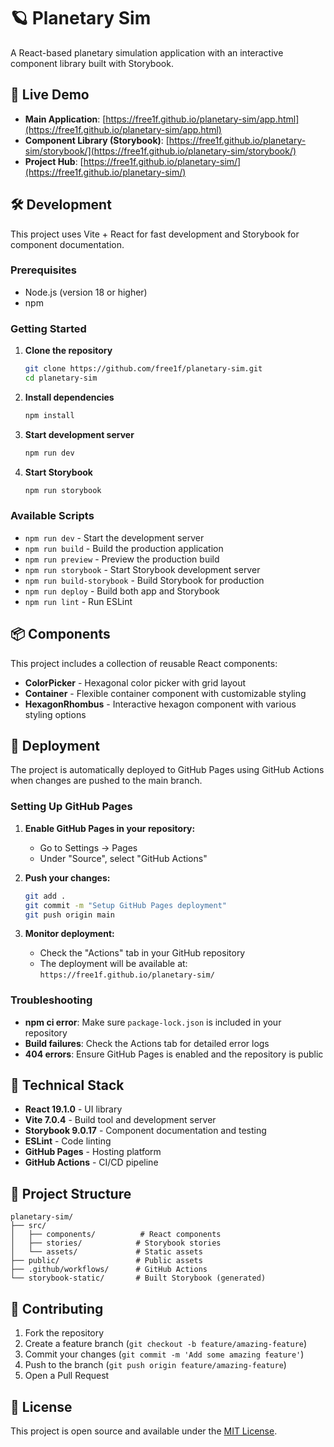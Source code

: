 # 🪐 Planetary Sim

A React-based planetary simulation application with an interactive component library built with Storybook.

## 🚀 Live Demo

- **Main Application**: [https://free1f.github.io/planetary-sim/app.html](https://free1f.github.io/planetary-sim/app.html)
- **Component Library (Storybook)**: [https://free1f.github.io/planetary-sim/storybook/](https://free1f.github.io/planetary-sim/storybook/)
- **Project Hub**: [https://free1f.github.io/planetary-sim/](https://free1f.github.io/planetary-sim/)

## 🛠️ Development

This project uses Vite + React for fast development and Storybook for component documentation.

### Prerequisites

- Node.js (version 18 or higher)
- npm

### Getting Started

1. **Clone the repository**
   ```bash
   git clone https://github.com/free1f/planetary-sim.git
   cd planetary-sim
   ```

2. **Install dependencies**
   ```bash
   npm install
   ```

3. **Start development server**
   ```bash
   npm run dev
   ```

4. **Start Storybook**
   ```bash
   npm run storybook
   ```

### Available Scripts

- `npm run dev` - Start the development server
- `npm run build` - Build the production application
- `npm run preview` - Preview the production build
- `npm run storybook` - Start Storybook development server
- `npm run build-storybook` - Build Storybook for production
- `npm run deploy` - Build both app and Storybook
- `npm run lint` - Run ESLint

## 📦 Components

This project includes a collection of reusable React components:

- **ColorPicker** - Hexagonal color picker with grid layout
- **Container** - Flexible container component with customizable styling
- **HexagonRhombus** - Interactive hexagon component with various styling options

## 🚀 Deployment

The project is automatically deployed to GitHub Pages using GitHub Actions when changes are pushed to the main branch.

### Setting Up GitHub Pages

1. **Enable GitHub Pages in your repository:**
   - Go to Settings → Pages
   - Under "Source", select "GitHub Actions"

2. **Push your changes:**
   ```bash
   git add .
   git commit -m "Setup GitHub Pages deployment"
   git push origin main
   ```

3. **Monitor deployment:**
   - Check the "Actions" tab in your GitHub repository
   - The deployment will be available at: `https://free1f.github.io/planetary-sim/`

### Troubleshooting

- **npm ci error**: Make sure `package-lock.json` is included in your repository
- **Build failures**: Check the Actions tab for detailed error logs
- **404 errors**: Ensure GitHub Pages is enabled and the repository is public

## 🔧 Technical Stack

- **React 19.1.0** - UI library
- **Vite 7.0.4** - Build tool and development server
- **Storybook 9.0.17** - Component documentation and testing
- **ESLint** - Code linting
- **GitHub Pages** - Hosting platform
- **GitHub Actions** - CI/CD pipeline

## 📝 Project Structure

```
planetary-sim/
├── src/
│   ├── components/          # React components
│   ├── stories/            # Storybook stories
│   └── assets/             # Static assets
├── public/                 # Public assets
├── .github/workflows/      # GitHub Actions
└── storybook-static/       # Built Storybook (generated)
```

## 🤝 Contributing

1. Fork the repository
2. Create a feature branch (`git checkout -b feature/amazing-feature`)
3. Commit your changes (`git commit -m 'Add some amazing feature'`)
4. Push to the branch (`git push origin feature/amazing-feature`)
5. Open a Pull Request

## 📄 License

This project is open source and available under the [MIT License](LICENSE).
